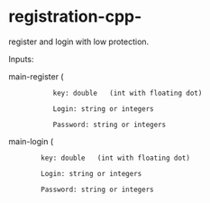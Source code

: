 # registration-cpp-
register and login with low protection.

Inputs:

main-register (
               
               key: double   (int with floating dot)

               Login: string or integers
               
               Password: string or integers
               
               
               
main-login (

            key: double   (int with floating dot)

            Login: string or integers
            
            Password: string or integers
              
            
